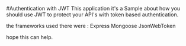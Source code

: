 #Authentication with JWT
This application it's a Sample about how you should use JWT to protect your API's 
with token based authentication.

the frameworks used there were : 
Express
Mongoose
JsonWebToken


hope this can help.

